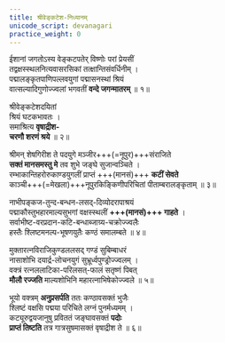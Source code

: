 ```yaml
---
title: श्रीवेङ्कटेश-निध्यानम्
unicode_script: devanagari
practice_weight: 0
---
```


ईशानां जगतोऽस्य वेङ्कटपतेर् विष्णोः परां प्रेयसीं  
तद्वक्षस्स्थलनित्यवासरसिकां तत्क्षान्तिसंवर्धिनीम् ।  
पद्मालङ्कृतपाणिपल्लवयुगां पद्मासनस्थां श्रियं  
वात्सल्यादिगुणोज्ज्वलां भगवतीं **वन्दे जगन्मातरम्** ॥ १॥

श्रीवेङ्कटेशदयितां  
श्रियं घटकभावतः ।  
समाश्रित्य **वृषाद्रीश-  
चरणौ शरणं श्रये** ॥ २॥

श्रीमन् शेषगिरीश ते पदयुगे मञ्जीर+++(=नूपुर)+++संराजिते  
**सक्तं मानसमस्तु मे** तव शुभे जङ्घे सुजान्वञ्चिते ।  
रम्भाकान्तिहरोरुकाण्डयुगलीं प्राप्तं +++(मानसं)+++ **कटीं सेवते**  
काञ्ची+++(=मेखला)+++नूपुरकिङ्किणीपरिचितां पीताम्बरालङ्कृताम् ॥ ३॥

नाभीपङ्कज-तुन्द-बन्धन-लसद्-दिव्योदरापाश्रयं  
पद्माकौस्तुभहारमाल्यसुभगां वक्षस्स्थलीं **+++(मानसं)+++ गाहते** ।  
सर्वाभीष्ट-वरप्रदान-कटि-बन्धाब्जाग्र्य-चक्रोज्ज्वलैः  
हस्तैः श्लिष्टमनल्प-भूषणयुतैः कण्ठं समालम्बते ॥ ४॥

मुक्तारत्नविराजिकुण्डललसद् गण्डं सुबिम्बाधरं  
नासाशोभि दयार्द्र-लोचनयुगं सुभ्रूर्ध्वपुण्ड्रोज्ज्वलम् ।  
वक्त्रं रत्नललाटिका-परिलसत्-फालं सतृष्णं पिबत्  
**मौलौ रज्जति** माल्यशोभिनि महारत्नाभिषेकोज्ज्वले ॥ ५॥

भूयो वक्त्रम् **अनुप्रसर्पति** ततः कण्ठावसक्तं भुजैः  
श्लिष्टं वक्षसि पद्मया परिचिते लग्नं पुनर्मध्यमम् ।  
कट्यूरुद्वयजानुषु प्रविततं जङ्घावसक्तं **पदोः  
प्राप्तं तिष्टति** तत्र गात्रसुषमासक्तं वृषाद्रीश ते ॥ ६॥